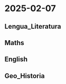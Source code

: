 # 2025-02-07 <!-- markmap: foldAll -->

## Lengua_Literatura

## Maths

## English

## Geo_Historia

